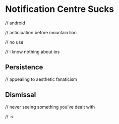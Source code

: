 # Notification Centre Sucks

// android

// anticipation before mountain lion

// no use

// i know nothing about ios

## Persistence

// appealing to aesthetic fanaticism

## Dismissal

// never seeing something you've dealt with

// :<

